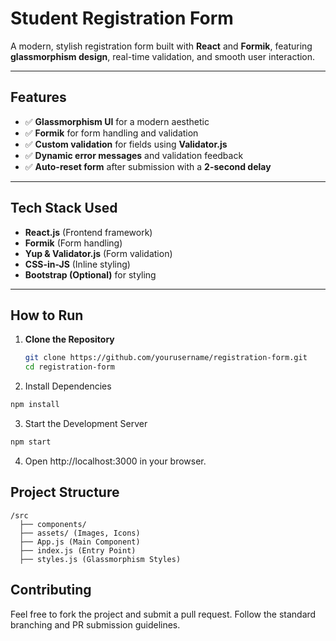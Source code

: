 # **Student Registration Form**

A modern, stylish registration form built with **React** and **Formik**, featuring **glassmorphism design**, real-time validation, and smooth user interaction.

---

## **Features**
- ✅ **Glassmorphism UI** for a modern aesthetic  
- ✅ **Formik** for form handling and validation  
- ✅ **Custom validation** for fields using **Validator.js**  
- ✅ **Dynamic error messages** and validation feedback  
- ✅ **Auto-reset form** after submission with a **2-second delay**  



---

## **Tech Stack Used**
- **React.js** (Frontend framework)
- **Formik** (Form handling)
- **Yup & Validator.js** (Form validation)
- **CSS-in-JS** (Inline styling)
- **Bootstrap (Optional)** for styling  

---

## **How to Run**
1. **Clone the Repository**  
   ```bash
   git clone https://github.com/yourusername/registration-form.git
   cd registration-form

2. Install Dependencies
```bash
npm install
```

3. Start the Development Server
```bash
npm start
```

4. Open http://localhost:3000 in your browser.

## **Project Structure**
```
/src
  ├── components/
  ├── assets/ (Images, Icons)
  ├── App.js (Main Component)
  ├── index.js (Entry Point)
  ├── styles.js (Glassmorphism Styles)

```


## **Contributing**
Feel free to fork the project and submit a pull request. Follow the standard branching and PR submission guidelines.

